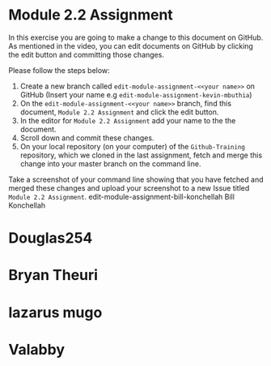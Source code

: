 # Module 2.2 Assignment

In this exercise you are going to make a change to this document on GitHub. As mentioned in the video, you can edit documents
on GitHub by clicking the edit button and committing those changes.

Please follow the steps below:

1. Create a new branch called `edit-module-assignment-<<your name>>` on GitHub (Insert your name e.g `edit-module-assignment-kevin-mbuthia`)
2. On the `edit-module-assignment-<<your name>>` branch, find this document, `Module 2.2 Assignment` and click the edit button.
3. In the editor for `Module 2.2 Assignment` add your name to the  the document.
4. Scroll down and commit these changes.
5. On your local repository (on your computer) of the `Github-Training` repository, which we cloned in the last assignment,
fetch and merge this change into your master branch on the command line.

Take a screenshot of your command line showing that you have fetched and merged these changes
and upload your screenshot to a new Issue titled `Module 2.2 Assignment`.
edit-module-assignment-bill-konchellah
Bill Konchellah

# Douglas254
# Bryan Theuri
# lazarus mugo
# Valabby
